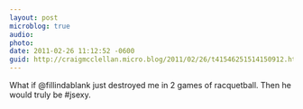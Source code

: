 ```yaml
---
layout: post
microblog: true
audio: 
photo: 
date: 2011-02-26 11:12:52 -0600
guid: http://craigmcclellan.micro.blog/2011/02/26/t41546251514150912.html
---
```

What if @fillindablank just destroyed me in 2 games of racquetball. Then he would truly be #jsexy.
